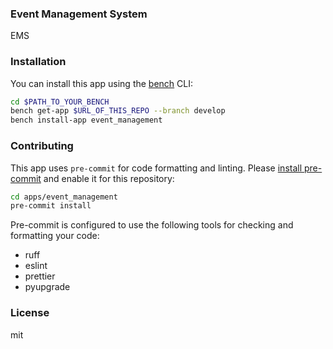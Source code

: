 ### Event Management System

EMS 

### Installation

You can install this app using the [bench](https://github.com/frappe/bench) CLI:

```bash
cd $PATH_TO_YOUR_BENCH
bench get-app $URL_OF_THIS_REPO --branch develop
bench install-app event_management
```

### Contributing

This app uses `pre-commit` for code formatting and linting. Please [install pre-commit](https://pre-commit.com/#installation) and enable it for this repository:

```bash
cd apps/event_management
pre-commit install
```

Pre-commit is configured to use the following tools for checking and formatting your code:

- ruff
- eslint
- prettier
- pyupgrade

### License

mit
